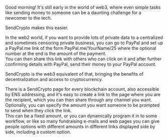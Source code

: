 Good morning! 
It's still early in the world of web3, where even simple tasks like sending money to someone can be a daunting challenge for a newcomer to the tech.

SendCrypto makes this easier.

In the web2 world, if you want to provide lots of private data to a centralized and sometimes censoring private business,
you can go to PayPal and set up a PayPal.me link of the form PayPal.me/YourName/25 where the optional number at the end is the amount of the payment.  
You can then share this link with others who can click on it and after further confirming details with PayPal, send their money to your PayPal account.  

SendCrypto is the web3 equivalent of that, bringing the benefits of decentralization and access to cryptocurrency.  

There is a SendCrypto page for every blockchain account, also accessible by ENS addressing, and it's easy to create a link to the page where you are the recipient, which you can then share through any channel you want.  
Optionally, you can specify the amount you want someone to be prompted to send when they click the link.  
This can be a fixed amount, or you can dynamically program it in to some workflow, or like so many fundraising e-mails and web pages you can 
give people options with different amounts in different links displayed side by side, including a custom option.  
